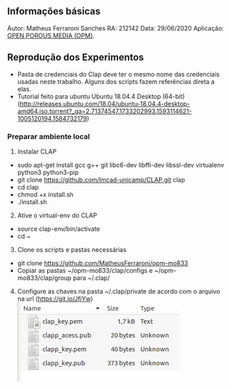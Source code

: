 ## Informações básicas

Autor: Matheus Ferraroni Sanches
RA: 212142
Data: 29/06/2020
Aplicação: <a href="https://opm-project.org/">OPEN POROUS MEDIA (OPM)</a>.



## Reprodução dos Experimentos

* Pasta de credenciais do Clap deve ter o mesmo nome das credenciais usadas neste trabalho. Alguns dos scripts fazem referências direta a elas.
* Tutorial feito para ubuntu Ubuntu 18.04.4 Desktop (64-bit) (http://releases.ubuntu.com/18.04/ubuntu-18.04.4-desktop-amd64.iso.torrent?_ga=2.71374547.1733202993.1593114621-1005120194.1584732179)


### Preparar ambiente local

1. Instalar CLAP
  * sudo apt-get install gcc g++ git libc6-dev libffi-dev libssl-dev virtualenv python3 python3-pip
  * git clone https://github.com/lmcad-unicamp/CLAP.git clap
  * cd clap
  * chmod +x install.sh
  * ./install.sh
2. Ative o virtual-env do CLAP
  * source clap-env/bin/activate
  * cd ~
3. Clone os scripts e pastas necessárias
  * git clone https://github.com/MatheusFerraroni/opm-mo833
  * Copiar as pastas ~/opm-mo833/clap/configs e ~/opm-mo833/clap/group para ~/.clap/
4. Configure as chaves na pasta ~/.clap/private de acordo com o arquivo na url (https://git.io/JfjYw)
![alt text](./imgs/private.png "Chaves configuradas")
